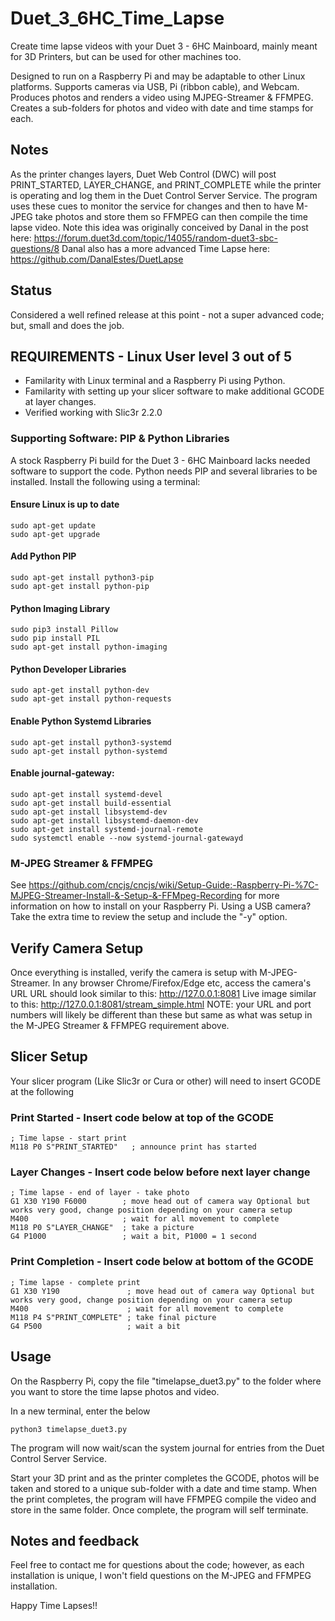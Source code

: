 # Duet_3_6HC_Time_Lapse
Create time lapse videos with your Duet 3 - 6HC Mainboard, mainly meant for 3D Printers, but can be used for other machines too.

Designed to run on a Raspberry Pi and may be adaptable to other Linux platforms. Supports cameras via USB, Pi (ribbon cable), and Webcam. Produces photos and renders a video using MJPEG-Streamer & FFMPEG. Creates a sub-folders for photos and video with date and time stamps for each.

## Notes
As the printer changes layers, Duet Web Control (DWC) will post PRINT_STARTED, LAYER_CHANGE, and PRINT_COMPLETE while the printer is operating and log them in the Duet Control Server Service.  The program uses these cues to monitor the service for changes and then to have M-JPEG take photos and store them so FFMPEG can then compile the time lapse video.  Note this idea was originally conceived by Danal in the post here: https://forum.duet3d.com/topic/14055/random-duet3-sbc-questions/8
Danal also has a more advanced Time Lapse here: https://github.com/DanalEstes/DuetLapse

## Status
Considered a well refined release at this point - not a super advanced code; but, small and does the job.

## REQUIREMENTS - Linux User level 3 out of 5
* Familarity with Linux  terminal and a Raspberry Pi using Python.
* Familarity with setting up your slicer software to make additional GCODE at layer changes.
* Verified working with Slic3r 2.2.0

### Supporting Software: PIP & Python Libraries
A stock Raspberry Pi build for the Duet 3 - 6HC Mainboard lacks needed software to support the code.  Python needs PIP and several libraries to be installed. Install the following using a terminal:

#### Ensure Linux is up to date
```
sudo apt-get update
sudo apt-get upgrade
```

#### Add Python PIP 
```
sudo apt-get install python3-pip
sudo apt-get install python-pip
```

#### Python Imaging Library
```
sudo pip3 install Pillow
sudo pip install PIL 
sudo apt-get install python-imaging
```

#### Python Developer Libraries
```
sudo apt-get install python-dev
sudo apt-get install python-requests
```

#### Enable Python Systemd Libraries
```
sudo apt-get install python3-systemd
sudo apt-get install python-systemd
```

#### Enable journal-gateway:
```
sudo apt-get install systemd-devel
sudo apt-get install build-essential
sudo apt-get install libsystemd-dev
sudo apt-get install libsystemd-daemon-dev
sudo apt-get install systemd-journal-remote
sudo systemctl enable --now systemd-journal-gatewayd
```
 
### M-JPEG Streamer & FFMPEG
See https://github.com/cncjs/cncjs/wiki/Setup-Guide:-Raspberry-Pi-%7C-MJPEG-Streamer-Install-&-Setup-&-FFMpeg-Recording for more information on how to install on your Raspberry Pi.  Using a USB camera? Take the extra time to review the setup and include the "-y" option.

## Verify Camera Setup
Once everything is installed, verify the camera is setup with M-JPEG-Streamer.
In any browser Chrome/Firefox/Edge etc, access the camera's URL
URL should look similar to this:
http://127.0.0.1:8081
Live image similar to this:
http://127.0.0.1:8081/stream_simple.html
NOTE: your URL and port numbers will likely be different than these but same as what was setup in the M-JPEG Streamer & FFMPEG requirement above.

## Slicer Setup
Your slicer program (Like Slic3r or Cura or other) will need to insert GCODE at the following

### Print Started - Insert code below at top of the GCODE
```
; Time lapse - start print
M118 P0 S"PRINT_STARTED"   ; announce print has started
```

### Layer Changes - Insert code below before next layer change
```
; Time lapse - end of layer - take photo 
G1 X30 Y190 F6000        ; move head out of camera way Optional but works very good, change position depending on your camera setup
M400                     ; wait for all movement to complete
M118 P0 S"LAYER_CHANGE"  ; take a picture
G4 P1000                 ; wait a bit, P1000 = 1 second
```

### Print Completion - Insert code below at bottom of the GCODE
```
; Time lapse - complete print
G1 X30 Y190               ; move head out of camera way Optional but works very good, change position depending on your camera setup
M400                      ; wait for all movement to complete
M118 P4 S"PRINT_COMPLETE" ; take final picture
G4 P500                   ; wait a bit
```

## Usage

On the Raspberry Pi, copy the file "timelapse_duet3.py" to the folder where you want to store the time lapse photos and video. 

In a new terminal, enter the below
```
python3 timelapse_duet3.py
```
The program will now wait/scan the system journal for entries from the Duet Control Server Service.

Start your 3D print and as the printer completes the GCODE, photos will be taken and stored to a unique sub-folder with a date and time stamp.
When the print completes, the program will have FFMPEG compile the video and store in the same folder.  Once complete, the program will self terminate.

## Notes and feedback

Feel free to contact me for questions about the code; however, as each installation is unique, I won't field questions on the M-JPEG and FFMPEG installation.

Happy Time Lapses!!

